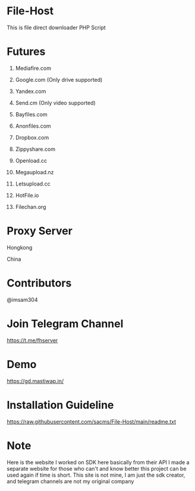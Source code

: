 # File-Host

This is file direct downloader PHP Script

# Futures

1. Mediafire.com

2. Google.com (Only drive supported)

3. Yandex.com

4. Send.cm (Only video supported)

5. Bayfiles.com

6. Anonfiles.com
 
7. Dropbox.com

8. Zippyshare.com

9. Openload.cc

10. Megaupload.nz

11. Letsupload.cc

12. HotFile.io

13. Filechan.org

# Proxy Server

Hongkong

China

# Contributors

@imsam304

# Join Telegram Channel

https://t.me/fhserver

# Demo

https://gd.mastiwap.in/

# Installation Guideline

https://raw.githubusercontent.com/sacms/File-Host/main/readme.txt

# Note

Here is the website I worked on SDK here basically from their API I made a separate website for those who can't and know better this project can be used again if time is short. This site is not mine, I am just the sdk creator, and telegram channels are not my original company
